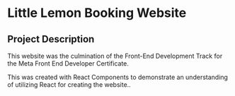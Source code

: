 # Little Lemon Booking Website

## Project Description
This website was the culmination of the Front-End Development Track for the Meta Front End Developer Certificate.

This was created with React Components to demonstrate an understanding of utilizing React for creating the website..